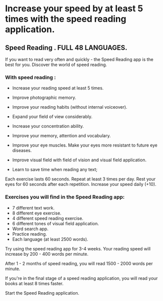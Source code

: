 # Increase your speed by at least 5 times with the speed reading application.

## Speed Reading . FULL 48 LANGUAGES.

If you want to read very often and quickly - the Speed Reading app is the best for you.
Discover the world of speed reading.

### With speed reading :
- Increase your reading speed at least 5 times.
- Improve photographic memory.
- Improve your reading habits (without internal voiceover).
- Expand your field of view considerably.
- Increase your concentration ability.
- Improve your memory, attention and vocabulary.

- Improve your eye muscles. Make your eyes more resistant to future eye diseases.
- Improve visual field with field of vision and visual field application.
- Learn to save time when reading any text;

Each exercise lasts 60 seconds. Repeat at least 3 times per day.
Rest your eyes for 60 seconds after each repetition.
Increase your speed daily (+10).

### Exercises you will find in the Speed Reading app:
- 7 different text work.
- 8 different eye exercise.
- 4 different speed reading exercise.
- 6 different tones of visual field application.
- Word search app.
- Practice reading.
- Each language (at least 2500 words).

Try using the speed reading app for 3-4 weeks. Your reading speed will increase by 200 - 400 words per minute.

After 1 - 2 months of speed reading, you will read 1500 - 2000 words per minute.

If you're in the final stage of a speed reading application, you will read your books at least 8 times faster.

Start the Speed Reading application.
